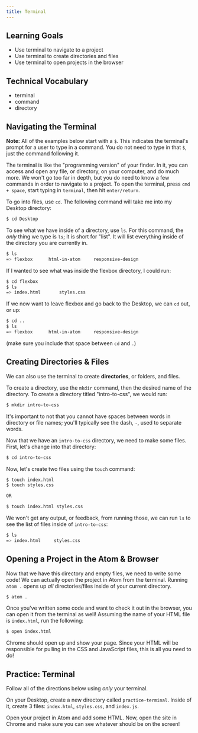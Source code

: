 ```yaml
---
title: Terminal
---
```


## Learning Goals

* Use terminal to navigate to a project
* Use terminal to create directories and files
* Use terminal to open projects in the browser

## Technical Vocabulary

- terminal
- command
- directory

## Navigating the Terminal

**Note:** All of the examples below start with a `$`. This indicates the terminal's prompt for a user to type in a command. You do not need to type in that `$`, just the command following it.

The terminal is like the "programming version" of your finder. In it, you can access and open any file, or directory, on your computer, and do much more. We won't go too far in depth, but you do need to know a few commands in order to navigate to a project. To open the terminal, press `cmd + space`, start typing in `terminal`, then hit `enter/return`.

To go into files, use `cd`. The following command will take me into my Desktop directory:

```bash
$ cd Desktop
```

To see what we have inside of a directory, use `ls`. For this command, the _only_ thing we type is `ls`; it is short for "list". It will list everything inside of the directory you are currently in.

```bash
$ ls
=> flexbox      html-in-atom     responsive-design        
```

If I wanted to see what was inside the flexbox directory, I could run:

```bash
$ cd flexbox
$ ls
=> index.html       styles.css
```

If we now want to leave flexbox and go back to the Desktop, we can `cd` out, or up:

```bash
$ cd ..
$ ls
=> flexbox      html-in-atom     responsive-design   
```

(make sure you include that space between `cd` and `.`)

## Creating Directories & Files

We can also use the terminal to create **directories**, or folders, and files.

To create a directory, use the `mkdir` command, then the desired name of the directory. To create a directory titled "intro-to-css", we would run:

```bash
$ mkdir intro-to-css
```

It's important to not that you cannot have spaces between words in directory or file names; you'll typically see the dash, `-`, used to separate words.

Now that we have an `intro-to-css` directory, we need to make some files. First, let's change into that directory:

```bash
$ cd intro-to-css
```

Now, let's create two files using the `touch` command:

```bash
$ touch index.html
$ touch styles.css

OR

$ touch index.html styles.css
```

We won't get any output, or feedback, from running those, we can run `ls` to see the list of files inside of `intro-to-css`:

```bash
$ ls
=> index.html     styles.css
```

## Opening a Project in the Atom & Browser

Now that we have this directory and empty files, we need to write some code! We can actually open the project in Atom from the terminal. Running `atom .` opens up _all_ directories/files inside of your current directory.

```bash
$ atom .
```

Once you've written some code and want to check it out in the browser, you can open it from the terminal as well! Assuming the name of your HTML file is `index.html`, run the following:

```bash
$ open index.html
```

Chrome should open up and show your page. Since your HTML will be responsible for pulling in the CSS and JavaScript files, this is all you need to do!

<div class="practice">
  <h2>Practice: Terminal</h2>
  <p>Follow all of the directions below using <em>only</em> your terminal.</p>
  <p>On your Desktop, create a new directory called <code class="try-it-code">practice-terminal</code>. Inside of it, create 3 files: <code class="try-it-code">index.html</code>, <code class="try-it-code">styles.css</code>, and <code class="try-it-code">index.js</code>.</p>
  <p>Open your project in Atom and add some HTML. Now, open the site in Chrome and make sure you can see whatever should be on the screen!</p>
</div>
